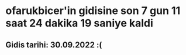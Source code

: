 # ofarukbicer'in gidisine son 7 gun 11 saat 24 dakika 19 saniye kaldi

## Gidis tarihi: 30.09.2022 :(